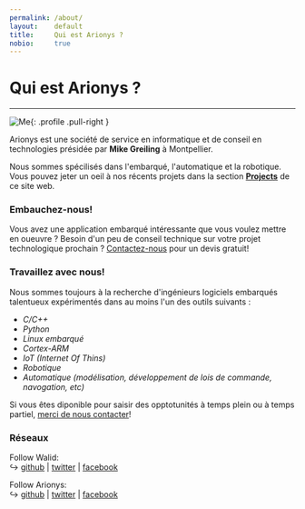 ```yaml
---
permalink: /about/
layout:    default
title:     Qui est Arionys ?
nobio:     true
---
```


# Qui est Arionys ?
-------------------

![Me](http://www.gravatar.com/avatar/33f90637d77f8d4da67faafd3af6597e?s=200){: .profile .pull-right }

Arionys est une société de service en informatique et de conseil en technologies présidée par **Mike Greiling** à Montpellier.

Nous sommes spécilisés dans l'embarqué, l'automatique et la robotique.  Vous pouvez jeter un oeil à nos récents projets dans la section **[Projects](/projects/)** de ce site web.

### Embauchez-nous!

Vous avez une application embarqué intéressante que vous voulez mettre en oueuvre ? Besoin d'un peu de conseil technique sur votre projet technologique prochain ? [Contactez-nous](/contact/) pour un devis gratuit!

### Travaillez avec nous!

Nous sommes toujours à la recherche d'ingénieurs logiciels embarqués talentueux expérimentés dans au moins l'un des outils suivants :

* _C/C++_
* _Python_
* _Linux embarqué_
* _Cortex-ARM_
* _IoT (Internet Of Thins)_
* _Robotique_
* _Automatique (modélisation, développement de lois de commande, navogation, etc)_

Si vous êtes diponible pour saisir des opptotunités à temps plein ou à temps partiel, [merci de nous contacter](/contact/)!

### Réseaux

Follow Walid:  
↪ [github](http://github.com/mikegreiling) | [twitter](http://twitter.com/mikegreiling) | [facebook](http://facebook.com/mike.greiling)  

Follow Arionys:  
↪ [github](http://github.com/pixelcog) | [twitter](http://twitter.com/pixelcog) | [facebook](http://facebook.com/pixelcog)
